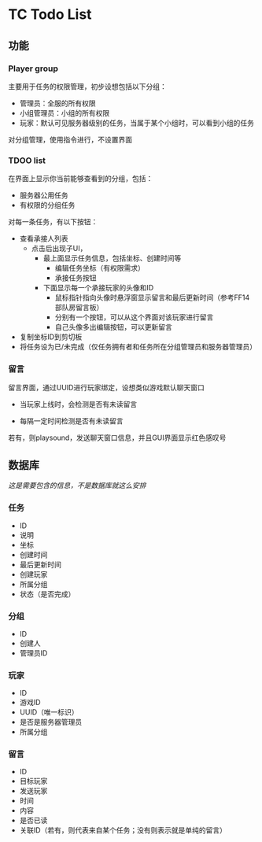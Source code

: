 # TC Todo List

## 功能

### Player group

主要用于任务的权限管理，初步设想包括以下分组：

- 管理员：全服的所有权限
- 小组管理员：小组的所有权限
- 玩家：默认可见服务器级别的任务，当属于某个小组时，可以看到小组的任务

对分组管理，使用指令进行，不设置界面

### TDOO list

在界面上显示你当前能够查看到的分组，包括：

- 服务器公用任务
- 有权限的分组任务

对每一条任务，有以下按钮：

- 查看承接人列表
  - 点击后出现子UI，
    - 最上面显示任务信息，包括坐标、创建时间等
      - 编辑任务坐标（有权限需求）
      - 承接任务按钮
    - 下面显示每一个承接玩家的头像和ID
      - 鼠标指针指向头像时悬浮窗显示留言和最后更新时间（参考FF14部队房留言板）
      - 分别有一个按钮，可以从这个界面对该玩家进行留言
      - 自己头像多出编辑按钮，可以更新留言
- 复制坐标ID到剪切板
- 将任务设为已/未完成（仅任务拥有者和任务所在分组管理员和服务器管理员）

### 留言

留言界面，通过UUID进行玩家绑定，设想类似游戏默认聊天窗口

- 当玩家上线时，会检测是否有未读留言

- 每隔一定时间检测是否有未读留言

若有，则playsound，发送聊天窗口信息，并且GUI界面显示红色感叹号

## 数据库

*这是需要包含的信息，不是数据库就这么安排*

### 任务

- ID
- 说明
- 坐标
- 创建时间
- 最后更新时间
- 创建玩家
- 所属分组
- 状态（是否完成）

### 分组

- ID
- 创建人
- 管理员ID

### 玩家

- ID
- 游戏ID
- UUID（唯一标识）
- 是否是服务器管理员
- 所属分组

### 留言

- ID
- 目标玩家
- 发送玩家
- 时间
- 内容
- 是否已读
- 关联ID（若有，则代表来自某个任务；没有则表示就是单纯的留言）